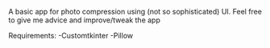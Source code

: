 A basic app for photo compression using (not so sophisticated) UI. 
Feel free to give me advice and improve/tweak the app

Requirements: 
-Customtkinter
-Pillow

